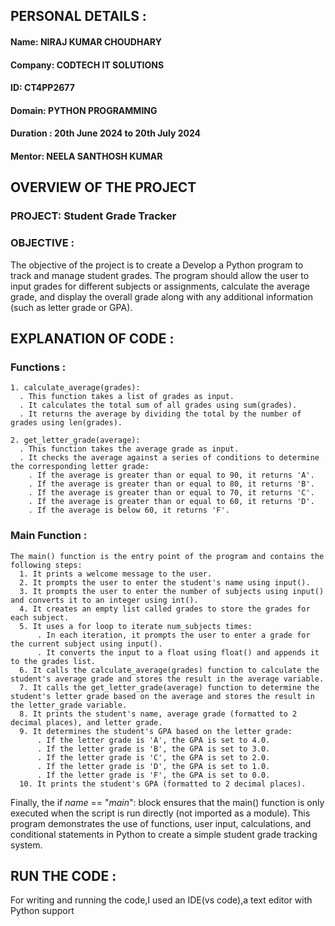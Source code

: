 ## PERSONAL DETAILS :
  #### Name: NIRAJ KUMAR CHOUDHARY 
  #### Company: CODTECH IT SOLUTIONS
  #### ID: CT4PP2677
  #### Domain: PYTHON PROGRAMMING
  #### Duration : 20th June 2024 to 20th July 2024
  #### Mentor: NEELA SANTHOSH KUMAR

## OVERVIEW OF THE PROJECT

  ### PROJECT: Student Grade Tracker
  ### OBJECTIVE :
  The objective of the project is to create a Develop a Python program to track and manage student grades.
  The program should allow the user to input grades for different subjects or assignments, calculate the
  average grade, and display the overall grade along with any additional information (such as letter grade or GPA).
 
  

## EXPLANATION OF CODE :
  ### Functions :
    1. calculate_average(grades):
      . This function takes a list of grades as input.
      . It calculates the total sum of all grades using sum(grades).
      . It returns the average by dividing the total by the number of grades using len(grades).
      
    2. get_letter_grade(average):    
      . This function takes the average grade as input.
      . It checks the average against a series of conditions to determine the corresponding letter grade:
        . If the average is greater than or equal to 90, it returns 'A'.
        . If the average is greater than or equal to 80, it returns 'B'.
        . If the average is greater than or equal to 70, it returns 'C'.
        . If the average is greater than or equal to 60, it returns 'D'.
        . If the average is below 60, it returns 'F'.

  ### Main Function :
    The main() function is the entry point of the program and contains the following steps:
      1. It prints a welcome message to the user.
      2. It prompts the user to enter the student's name using input().
      3. It prompts the user to enter the number of subjects using input() and converts it to an integer using int().
      4. It creates an empty list called grades to store the grades for each subject.
      5. It uses a for loop to iterate num_subjects times:
          . In each iteration, it prompts the user to enter a grade for the current subject using input().
          . It converts the input to a float using float() and appends it to the grades list.
      6. It calls the calculate_average(grades) function to calculate the student's average grade and stores the result in the average variable.
      7. It calls the get_letter_grade(average) function to determine the student's letter grade based on the average and stores the result in the letter_grade variable.
      8. It prints the student's name, average grade (formatted to 2 decimal places), and letter grade.
      9. It determines the student's GPA based on the letter grade:
          . If the letter grade is 'A', the GPA is set to 4.0.
          . If the letter grade is 'B', the GPA is set to 3.0.
          . If the letter grade is 'C', the GPA is set to 2.0.
          . If the letter grade is 'D', the GPA is set to 1.0.
          . If the letter grade is 'F', the GPA is set to 0.0.
      10. It prints the student's GPA (formatted to 2 decimal places).

Finally, the if _name_ == "_main_": block ensures that the main() function is only executed when the script is run directly (not imported as a module).
  This program demonstrates the use of functions, user input, calculations, and conditional statements in Python to create a simple student grade tracking system.

## RUN THE CODE :
  For writing and running the code,I used an IDE(vs code),a text editor with Python support 

